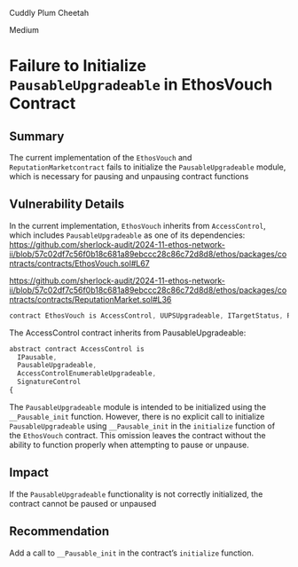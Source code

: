 Cuddly Plum Cheetah

Medium

# Failure to Initialize `PausableUpgradeable` in EthosVouch Contract

## Summary

The current implementation of the `EthosVouch`  and `ReputationMarketcontract` fails to initialize the `PausableUpgradeable` module, which is necessary for pausing and unpausing contract functions

## Vulnerability Details

In the current implementation, `EthosVouch` inherits from `AccessControl`, which includes `PausableUpgradeable` as one of its dependencies:
https://github.com/sherlock-audit/2024-11-ethos-network-ii/blob/57c02df7c56f0b18c681a89ebccc28c86c72d8d8/ethos/packages/contracts/contracts/EthosVouch.sol#L67

https://github.com/sherlock-audit/2024-11-ethos-network-ii/blob/57c02df7c56f0b18c681a89ebccc28c86c72d8d8/ethos/packages/contracts/contracts/ReputationMarket.sol#L36
```js
contract EthosVouch is AccessControl, UUPSUpgradeable, ITargetStatus, ReentrancyGuard {
```
The AccessControl contract inherits from PausableUpgradeable:
```js
abstract contract AccessControl is
  IPausable,
  PausableUpgradeable,
  AccessControlEnumerableUpgradeable,
  SignatureControl
{
```
The `PausableUpgradeable` module is intended to be initialized using the `__Pausable_init` function. However, there is no explicit call to initialize `PausableUpgradeable` using `__Pausable_init` in the `initialize` function of the `EthosVouch` contract. This omission leaves the contract without the ability to function properly when attempting to pause or unpause.

## Impact
If the `PausableUpgradeable` functionality is not correctly initialized, the contract cannot be paused or unpaused

## Recommendation
Add a call to `__Pausable_init` in the contract’s `initialize` function.